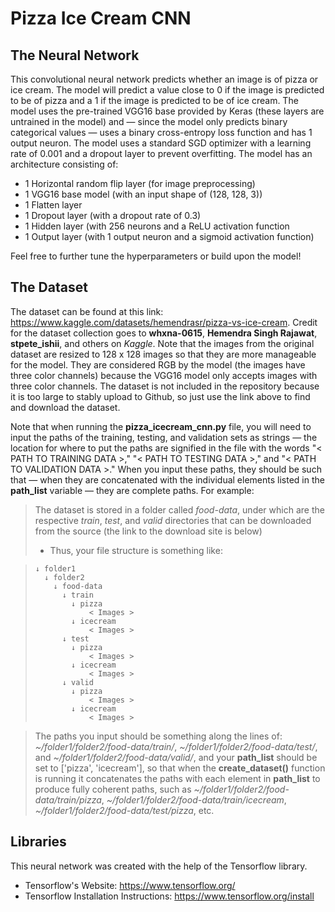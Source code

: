 # Pizza Ice Cream CNN

## The Neural Network

This convolutional neural network predicts whether an image is of pizza or ice cream. The model will predict a value close to 0 if the image is predicted to be of pizza and a 1 if the image is predicted to be of ice cream. The model uses the pre-trained VGG16 base provided by Keras (these layers are untrained in the model) and — since the model only predicts binary categorical values — uses a binary cross-entropy loss function and has 1 output neuron. The model uses a standard SGD optimizer with a learning rate of 0.001 and a dropout layer to prevent overfitting. The model has an architecture consisting of:
- 1 Horizontal random flip layer (for image preprocessing)
- 1 VGG16 base model (with an input shape of (128, 128, 3))
- 1 Flatten layer
- 1 Dropout layer (with a dropout rate of 0.3)
- 1 Hidden layer (with 256 neurons and a ReLU activation function
- 1 Output layer (with 1 output neuron and a sigmoid activation function)

Feel free to further tune the hyperparameters or build upon the model!

## The Dataset
The dataset can be found at this link: https://www.kaggle.com/datasets/hemendrasr/pizza-vs-ice-cream. Credit for the dataset collection goes to **whxna-0615**, **Hemendra Singh Rajawat**, **stpete_ishii**, and others on *Kaggle*. Note that the images from the original dataset are resized to 128 x 128 images so that they are more manageable for the model. They are considered RGB by the model (the images have three color channels) because the VGG16 model only accepts images with three color channels. The dataset is not included in the repository because it is too large to stably upload to Github, so just use the link above to find and download the dataset.

Note that when running the **pizza_icecream_cnn.py** file, you will need to input the paths of the training, testing, and validation sets as strings — the location for where to put the paths are signified in the file with the words "< PATH TO TRAINING DATA >," "< PATH TO TESTING DATA >," and "< PATH TO VALIDATION DATA >." When you input these paths, they should be such that — when they are concatenated with the individual elements listed in the **path_list** variable — they are complete paths. For example:
> The dataset is stored in a folder called *food-data*, under which are the respective *train*, *test*, and *valid* directories that can be downloaded from the source (the link to the download site is below)
> - Thus, your file structure is something like:

>     ↓ folder1
>       ↓ folder2
>         ↓ food-data
>           ↓ train
>             ↓ pizza
>                 < Images >
>             ↓ icecream
>                 < Images >
>           ↓ test
>             ↓ pizza
>                 < Images >
>             ↓ icecream
>                 < Images >
>           ↓ valid
>             ↓ pizza
>                 < Images >
>             ↓ icecream
>                 < Images >

> The paths you input should be something along the lines of: *~/folder1/folder2/food-data/train/*, *~/folder1/folder2/food-data/test/*, and *~/folder1/folder2/food-data/valid/*, and your **path_list** should be set to ['pizza', 'icecream'], so that when the **create_dataset()** function is running it concatenates the paths with each element in **path_list** to produce fully coherent paths, such as *~/folder1/folder2/food-data/train/pizza*, *~/folder1/folder2/food-data/train/icecream*, *~/folder1/folder2/food-data/test/pizza*, etc.

## Libraries
This neural network was created with the help of the Tensorflow library.
- Tensorflow's Website: https://www.tensorflow.org/
- Tensorflow Installation Instructions: https://www.tensorflow.org/install
